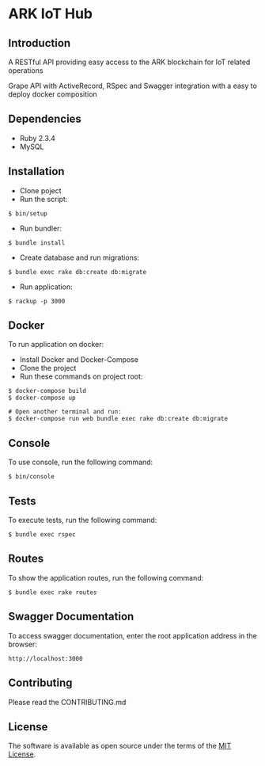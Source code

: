 # ARK IoT Hub

## Introduction

A RESTful API providing easy access to the ARK blockchain for IoT related operations

Grape API with ActiveRecord, RSpec and Swagger integration with a easy to deploy docker composition

## Dependencies

- Ruby 2.3.4
- MySQL

## Installation

- Clone poject
- Run the script:

 ```shell
 $ bin/setup
 ```

- Run bundler:

 ```shell
 $ bundle install
 ```

- Create database and run migrations:

 ```shell
 $ bundle exec rake db:create db:migrate
 ```

- Run application:

 ```shell
 $ rackup -p 3000
 ```

## Docker

To run application on docker:

- Install Docker and Docker-Compose
- Clone the project
- Run these commands on project root:

```shell
$ docker-compose build
$ docker-compose up

# Open another terminal and run:
$ docker-compose run web bundle exec rake db:create db:migrate
```

## Console

To use console, run the following command:

```shell
$ bin/console
```

## Tests

To execute tests, run the following command:

```shell
$ bundle exec rspec
```

## Routes

To show the application routes, run the following command:

```shell
$ bundle exec rake routes
```

## Swagger Documentation

To access swagger documentation, enter the root application address in the browser:

```shell
http://localhost:3000
```

## Contributing

Please read the CONTRIBUTING.md

## License

The software is available as open source under the terms of the [MIT License](http://opensource.org/licenses/MIT).
